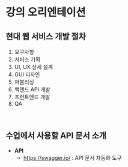 # 강의 오리엔테이션

## 현대 웹 서비스 개발 절차

1. 요구사항
2. 서비스 기획
3. UI, UX 상세 설계
4. GUI 디자인
5. 퍼블리싱
6. 백엔드 API 개발
7. 프런트엔드 개발
8. QA

<br>

## 수업에서 사용할 API 문서 소개

* **API**
  * https://swagger.io/ : API 문서 자동화 도구